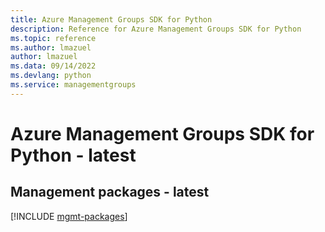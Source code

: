 ```yaml
---
title: Azure Management Groups SDK for Python
description: Reference for Azure Management Groups SDK for Python
ms.topic: reference
ms.author: lmazuel
author: lmazuel
ms.data: 09/14/2022
ms.devlang: python
ms.service: managementgroups
---
```

# Azure Management Groups SDK for Python - latest

## Management packages - latest
[!INCLUDE [mgmt-packages](management-groups-mgmt-index.md)]
